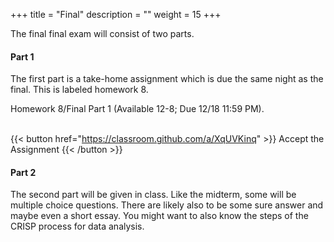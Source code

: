 +++
title = "Final"
description = ""
weight = 15
+++

The final final exam will consist of two parts.

#### Part 1
The first part is a take-home assignment which is due the same night as the final. This is labeled homework 8.

Homework 8/Final Part 1 (Available 12-8; Due 12/18 11:59 PM).<br><br>

{{< button href="https://classroom.github.com/a/XqUVKinq" >}} Accept the Assignment {{< /button >}}


#### Part 2
The second part will be given in class.  Like the midterm, some will be multiple choice questions. There are likely also to be some sure answer and maybe even a short essay. You might want to also know the steps of the CRISP process for data analysis.

 

